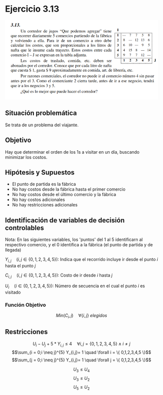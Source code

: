 # Ejercicio 3.13

![](enunciados/3-13.png)

## Situación problemática

Se trata de un problema del viajante.

## Objetivo

Hay que determinar el orden de los 1s a visitar en un día, buscando minimizar los costos.

## Hipótesis y Supuestos

- El punto de partida es la fábrica
- No hay costos desde la fábrica hasta el primer comercio
- No hay costos desde el último comercio y la fábrica
- No hay costos adicionales
- No hay restricciones adicionales

## Identificación de variables de decisión controlables

Nota: En las siguientes variables, los 'puntos' del 1 al 5 identificarn al respectivo comercio, y el $0$ identifica a la fábrica (el punto de partida y de llegada)

$Y_{i,j} \quad (i,j \in \{ 0,1,2,3,4,5 \} ):$ Indica que el recorrido incluye ir desde el punto $i$ hasta el punto $j$

$C_{i,j} \quad (i,j \in \{ 0,1,2,3,4,5 \} ):$ Costo de ir desde $i$ hasta $j$

$U_i \quad (i \in \{ 0,1,2,3,4,5 \} ):$ Número de secuencia en el cual el punto $i$ es visitado

### Función Objetivo

$$Min(C_i,j) \quad \forall \{i,j\} \text{ } elegidos$$

## Restricciones

$$U_i - U_j + 5 * Y_{i,j} \leq 4 \quad \forall i,j = \{ 0,1,2,3,4,5 \} \wedge i \neq j$$
$$\sum_{i = 0;i \neq j}^{5} Y_{i,j}= 1 \quad \forall i = \{ 0,1,2,3,4,5 \}$$
$$\sum_{j = 0;i \neq j}^{5} Y_{i,j}= 1 \quad \forall j = \{ 0,1,2,3,4,5 \}$$

$$U_{3} \leq U_{4}$$
$$U_{3} \leq U_{2}$$
$$U_{5} \leq U_{2}$$
